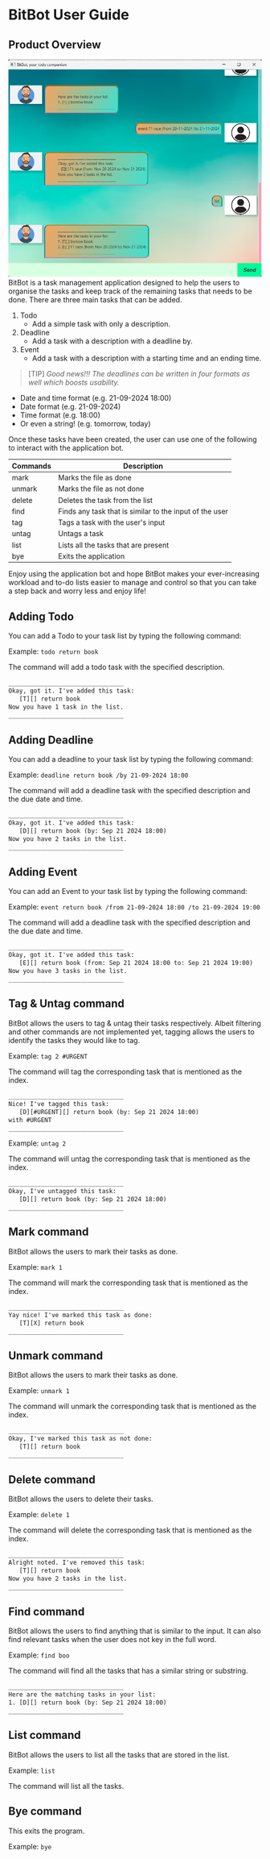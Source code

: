 # BitBot User Guide

## Product Overview
![](Ui.png)
BitBot is a task management application designed to help the users to 
organise the tasks and keep track of the remaining tasks that needs to be done.
There are three main tasks that can be added. 

1. Todo
   - Add a simple task with only a description.
2. Deadline
   - Add a task with a description with a deadline by.
3. Event
   - Add a task with a description with a starting time and an ending time.
> [TIP]
>_Good news!!! The deadlines can be written in four formats as well which boosts usability._
- Date and time format (e.g. 21-09-2024 18:00)
- Date format (e.g. 21-09-2024)
- Time format (e.g. 18:00)
- Or even a string! (e.g. tomorrow, today)

Once these tasks have been created, the user can use one of the following to interact with the application bot.

| Commands | Description                    |
|----------|--------------------------------|
| mark     | Marks the file as done         |
| unmark   | Marks the file as not done     |
| delete   | Deletes the task from the list |
| find | Finds any task that is similar to the input of the user|
| tag | Tags a task with the user's input |
| untag | Untags a task | 
| list | Lists all the tasks that are present|
| bye | Exits the application |

Enjoy using the application bot and hope BitBot makes your ever-increasing workload
and to-do lists easier to manage and control so that you can take a step back
and worry less and enjoy life!
## Adding Todo

You can add a Todo to your task list by typing the following command:

Example: `todo return book`

The command will add a todo task with the specified description.
```
________________________________
Okay, got it. I've added this task:
   [T][] return book
Now you have 1 task in the list.
________________________________
```
## Adding Deadline

You can add a deadline to your task list by typing the following command:

Example: `deadline return book /by 21-09-2024 18:00`

The command will add a deadline task with the specified description and the due date and time.
```
________________________________
Okay, got it. I've added this task:
   [D][] return book (by: Sep 21 2024 18:00)
Now you have 2 tasks in the list.
________________________________
```
## Adding Event

You can add an Event to your task list by typing the following command:

Example: `event return book /from 21-09-2024 18:00 /to 21-09-2024 19:00`

The command will add a deadline task with the specified description and the due date and time.
```
________________________________
Okay, got it. I've added this task:
   [E][] return book (from: Sep 21 2024 18:00 to: Sep 21 2024 19:00)
Now you have 3 tasks in the list.
________________________________
```

## Tag & Untag command

BitBot allows the users to tag & untag their tasks respectively. Albeit filtering and other commands are not implemented yet,
tagging allows the users to identify the tasks they would like to tag.

Example: `tag 2 #URGENT`

The command will tag the corresponding task that is mentioned as the index.
```
________________________________
Nice! I've tagged this task:
   [D][#URGENT][] return book (by: Sep 21 2024 18:00)
with #URGENT
________________________________
```

Example: `untag 2`

The command will untag the corresponding task that is mentioned as the index.

```
________________________________
Okay, I've untagged this task:
   [D][] return book (by: Sep 21 2024 18:00)
________________________________
```


## Mark command

BitBot allows the users to mark their tasks as done.

Example: `mark 1`

The command will mark the corresponding task that is mentioned as the index.
```
________________________________
Yay nice! I've marked this task as done:
   [T][X] return book
________________________________
```
## Unmark command

BitBot allows the users to mark their tasks as done.

Example: `unmark 1`

The command will unmark the corresponding task that is mentioned as the index.
```
________________________________
Okay, I've marked this task as not done:
   [T][] return book
________________________________
```
## Delete command

BitBot allows the users to delete their tasks.

Example: `delete 1`

The command will delete the corresponding task that is mentioned as the index.
```
________________________________
Alright noted. I've removed this task:
   [T][] return book
Now you have 2 tasks in the list.
________________________________
```

## Find command

BitBot allows the users to find anything that is similar to the input. It can also find relevant 
tasks when the user does not key in the full word. 

Example: `find boo`

The command will find all the tasks that has a similar string or substring.
```
________________________________
Here are the matching tasks in your list:
1. [D][] return book (by: Sep 21 2024 18:00)
________________________________
```

## List command

BitBot allows the users to list all the tasks that are stored in the list.

Example: `list`

The command will list all the tasks. 

## Bye command

This exits the program.

Example: `bye`
